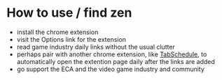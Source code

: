 # How to use / find zen

- install the chrome extension
- visit the Options link for the extension
- read game industry daily links without the usual clutter
- perhaps pair with another chrome extension, like [TabSchedule](https://chrome.google.com/webstore/detail/tab-schedule/kegpdidbhjabdmbbonhembegjpinjegl?hl=en), to automatically open the extention page daily after the links are added
- go support the ECA and the video game industry and community
